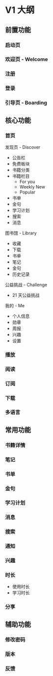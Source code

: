 # V1 大纲

## 前置功能

### 启动页

### 欢迎页 - Welcome

### 注册

### 登录

### 引导页 - Boarding

## 核心功能

### 首页

发现页 - Discover

- 公告栏
- 免费板块
- 书籍分类
- 书籍栏目
   - For you
   - Weekly New
   - Popular
- 书单
- 金句
- 学习计划
- 搜索
- 消息

图书馆 - Library

- 收藏
- 下载
- 书单
- 笔记
- 金句
- 历史记录

公益挑战 - Challenge

- 21 天公益挑战

我的 - Me

- 个人信息
- 勋章
- 周报
- 兴趣
- 设置

### 播放

### 阅读

### 订阅

### 下载

### 多语言

## 常用功能

### 书籍详情

### 笔记

### 书单

### 金句

### 学习计划

### 消息

### 搜索

### 通知

### 兴趣

### 时长

- 使用时长
- 学习时长

### 分享

## 辅助功能

### 修改密码

### 版本

### 反馈
